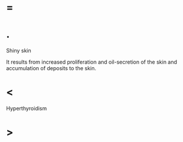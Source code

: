 # =

# .

Shiny skin

It results from increased proliferation and oil-secretion of the skin and accumulation of deposits to the skin.

# <

Hyperthyroidism

# >
